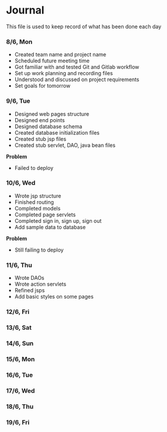 # Journal

This file is used to keep record of what has been done each day

### 8/6, Mon
- Created team name and project name
- Scheduled future meeting time
- Got familiar with and tested Git and Gitlab workflow
- Set up work planning and recording files
- Understood and discussed on project requirements
- Set goals for tomorrow

### 9/6, Tue
- Designed web pages structure
- Designed end points
- Designed database schema
- Created database initialization files
- Created stub jsp files
- Created stub servlet, DAO, java bean files

**Problem**
- Failed to deploy

### 10/6, Wed
- Wrote jsp structure
- Finished routing
- Completed models
- Completed page servlets
- Completed sign in, sign up, sign out
- Add sample data to database

**Problem**
- Still failing to deploy

### 11/6, Thu
- Wrote DAOs
- Wrote action servlets
- Refined jsps
- Add basic styles on some pages

### 12/6, Fri
### 13/6, Sat
### 14/6, Sun
### 15/6, Mon
### 16/6, Tue
### 17/6, Wed
### 18/6, Thu
### 19/6, Fri